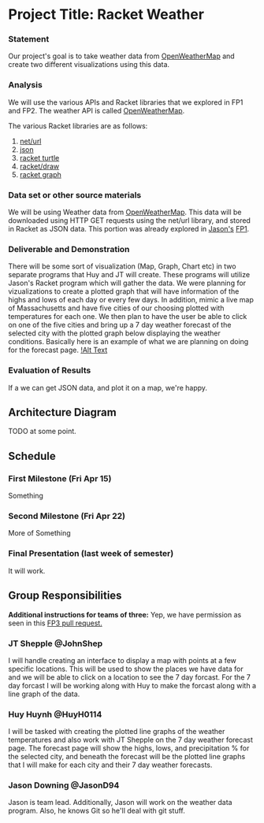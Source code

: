 # Project Title: Racket Weather

### Statement
Our project's goal is to take weather data from  [OpenWeatherMap](http://openweathermap.org/) and create two different visualizations using this data.

### Analysis
We will use the various APIs and Racket libraries that we explored in FP1 and FP2. The weather API is called  [OpenWeatherMap](http://openweathermap.org/). 

The various Racket libraries are as follows:
1. [net/url](https://docs.racket-lang.org/net/url.html)
2. [json](https://docs.racket-lang.org/json/)
3. [racket turtle](https://docs.racket-lang.org/racket_turtle/index.html)
4. [racket/draw](https://docs.racket-lang.org/draw/index.html)
5. [racket graph](https://stchang.github.io/graph/graph.html)

### Data set or other source materials
We will be using Weather data from [OpenWeatherMap](http://openweathermap.org/). This data will be downloaded using HTTP GET requests using the net/url library, and stored in Racket as JSON data. This portion was already explored in [Jason's](https://github.com/JasonD94) [FP1](https://github.com/JasonD94/FP1).

### Deliverable and Demonstration
There will be some sort of visualization (Map, Graph, Chart etc) in two separate programs that Huy and JT will create. These programs will utilize Jason's Racket program which will gather the data.
We were planning for vizualizations to create a plotted graph that will have information of the highs and lows of each day or every few days. In addition, mimic a live map of Massachusetts and have five cities of our choosing plotted with temperatures for each one. We then plan to have the user be able to click on one of the five cities and bring up a 7 day weather forecast of the selected city with the plotted graph below displaying the weather conditions. Basically here is an example of what we are planning on doing for the forecast page. [!Alt Text](https://github.com/oplS16projects/Racket-Weather/blob/master/Example.PNG)

### Evaluation of Results
If a we can get JSON data, and plot it on a map, we're happy.

## Architecture Diagram
TODO at some point.

## Schedule

### First Milestone (Fri Apr 15)
Something

### Second Milestone (Fri Apr 22)
More of Something

### Final Presentation (last week of semester)
It will work.

## Group Responsibilities

**Additional instructions for teams of three:** 
Yep, we have permission as seen in this [FP3 pull request.](https://github.com/oplS16projects/FP3/pull/12)

### JT Shepple @JohnShep
I will handle creating an interface to display a map with points at a few specific locations. This will be used to show the places we have data for and we will be able to click on a location to see the 7 day forcast. For the 7 day forcast I will be working along with Huy to make the forcast along with a line graph of the data.

### Huy Huynh @HuyH0114
I will be tasked with creating the plotted line graphs of the weather temperatures and also work with JT Shepple on the 7 day weather forecast page. The forecast page will show the highs, lows, and precipitation % for the selected city, and beneath the forecast will be the plotted line graphs that I will make for each city and their 7 day weather forecasts. 

### Jason Downing @JasonD94
Jason is team lead. Additionally, Jason will work on the weather data program. Also, he knows Git so he'll deal with git stuff.
